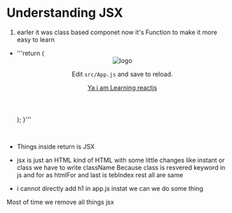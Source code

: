 # Understanding JSX

1. earler it was class based componet now it's Function to make it more easy to learn

* '''return (
    <div className="App">
      <header className="App-header">
        <img src={logo} className="App-logo" alt="logo" />
        <p>
          Edit <code>src/App.js</code> and save to reload.
        </p>
        <a
          className="App-link"
          href="https://reactjs.org"
          target="_blank"
          rel="noopener noreferrer"
        >
          Ya i am Learning reactjs
        </a>
      </header>
    </div>
  );
    }'''
<br>

* Things inside return is JSX

* jsx is just an HTML kind of HTML with some little changes like instant or class we have to write className Because class is resvered keyword in js and for as htmlFor and last is tebIndex rest all are same

* i cannot directly add h1 in app.js instat we can we do some thing 

Most of time we remove all things jsx